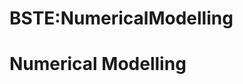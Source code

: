 






BSTE:NumericalModelling
=======================






Numerical Modelling
===================










